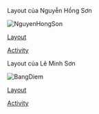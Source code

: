 Layout của Nguyễn Hồng Sơn



![NguyenHongSon](https://user-images.githubusercontent.com/48414003/96574434-a5a2d200-12f9-11eb-87c8-2f66aa903bbc.gif)

[Layout](https://github.com/sonnh23/ELT3097-1-2020/blob/master/05/TracNghiemTHPT/app/src/main/res/layout/fragment_home.xml)

[Activity](https://github.com/sonnh23/ELT3097-1-2020/blob/master/05/TracNghiemTHPT/app/src/main/java/vn/sonnh23/tracnghiemthpt/fragment/HomeFragment.java)



Layout của Lê Minh Sơn



![BangDiem](https://user-images.githubusercontent.com/57243212/96665987-610e4980-1380-11eb-978a-c3659f420cdf.gif)

[Layout](https://github.com/sonnh23/ELT3097-1-2020/blob/master/05/TracNghiemTHPT/app/src/main/res/layout/fragment_scoreboard.xml)

[Activity](https://github.com/sonnh23/ELT3097-1-2020/blob/master/05/TracNghiemTHPT/app/src/main/java/vn/sonnh23/tracnghiemthpt/fragment/ScoreboardFragment.java)
